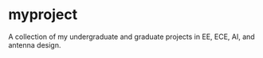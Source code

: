 # myproject
A collection of my undergraduate and graduate projects in EE, ECE, AI, and antenna design.
